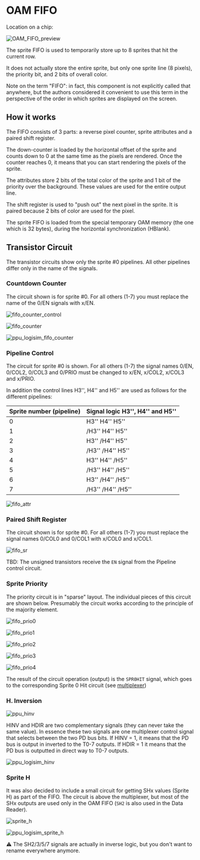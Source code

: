# OAM FIFO

Location on a chip:

![OAM_FIFO_preview](/BreakingNESWiki/imgstore/OAM_FIFO_preview.jpg)

The sprite FIFO is used to temporarily store up to 8 sprites that hit the current row.

It does not actually store the entire sprite, but only one sprite line (8 pixels), the priority bit, and 2 bits of overall color.

Note on the term "FIFO": in fact, this component is not explicitly called that anywhere, but the authors considered it convenient to use this term in the perspective of the order in which sprites are displayed on the screen.

## How it works

The FIFO consists of 3 parts: a reverse pixel counter, sprite attributes and a paired shift register.

The down-counter is loaded by the horizontal offset of the sprite and counts down to 0 at the same time as the pixels are rendered. Once the counter reaches 0, it means that you can start rendering the pixels of the sprite.

The attributes store 2 bits of the total color of the sprite and 1 bit of the priority over the background. These values are used for the entire output line.

The shift register is used to "push out" the next pixel in the sprite. It is paired because 2 bits of color are used for the pixel.

The sprite FIFO is loaded from the special temporary OAM memory (the one which is 32 bytes), during the horizontal synchronization (HBlank).

## Transistor Circuit

The transistor circuits show only the sprite #0 pipelines. All other pipelines differ only in the name of the signals.

### Countdown Counter

The circuit shown is for sprite #0. For all others (1-7) you must replace the name of the 0/EN signals with x/EN.

![fifo_counter_control](/BreakingNESWiki/imgstore/fifo_counter_control.jpg)

![fifo_counter](/BreakingNESWiki/imgstore/fifo_counter.jpg)

![ppu_logisim_fifo_counter](/BreakingNESWiki/imgstore/ppu_logisim_fifo_counter.jpg)

### Pipeline Control

The circuit for sprite #0 is shown. For all others (1-7) the signal names 0/EN, 0/COL2, 0/COL3 and 0/PRIO must be changed to x/EN, x/COL2, x/COL3 and x/PRIO.

In addition the control lines H3'', H4'' and H5'' are used as follows for the different pipelines:

|Sprite number (pipeline)|Signal logic H3'', H4'' and H5''|
|---|---|
|0|H3'' H4'' H5''| 
|1|/H3'' H4'' H5''|
|2|H3'' /H4'' H5''|
|3|/H3'' /H4'' H5''|
|4|H3'' H4'' /H5''|
|5|/H3'' H4'' /H5''|
|6|H3'' /H4'' /H5''|
|7|/H3'' /H4'' /H5''|

![fifo_attr](/BreakingNESWiki/imgstore/fifo_attr.jpg)

### Paired Shift Register

The circuit shown is for sprite #0. For all others (1-7) you must replace the signal names 0/COL0 and 0/COL1 with x/COL0 and x/COL1.

![fifo_sr](/BreakingNESWiki/imgstore/fifo_sr.jpg)

TBD: The unsigned transistors receive the `EN` signal from the Pipeline control circuit.

### Sprite Priority

The priority circuit is in "sparse" layout. The individual pieces of this circuit are shown below.
Presumably the circuit works according to the principle of the majority element.

![fifo_prio0](/BreakingNESWiki/imgstore/fifo_prio0.jpg)

![fifo_prio1](/BreakingNESWiki/imgstore/fifo_prio1.jpg)

![fifo_prio2](/BreakingNESWiki/imgstore/fifo_prio2.jpg)

![fifo_prio3](/BreakingNESWiki/imgstore/fifo_prio3.jpg)

![fifo_prio4](/BreakingNESWiki/imgstore/fifo_prio4.jpg)

The result of the circuit operation (output) is the `SPR0HIT` signal, which goes to the corresponding Sprite 0 Hit circuit (see [multiplexer](mux.md))

### H. Inversion

![ppu_hinv](/BreakingNESWiki/imgstore/ppu_hinv.jpg)

HINV and HDIR are two complementary signals (they can never take the same value). In essence these two signals are one multiplexer control signal that selects between the two PD bus bits. If HINV = 1, it means that the PD bus is output in inverted to the T0-7 outputs. If HDIR = 1 it means that the PD bus is outputted in direct way to T0-7 outputs.

![ppu_logisim_hinv](/BreakingNESWiki/imgstore/ppu_logisim_hinv.jpg)

### Sprite H

It was also decided to include a small circuit for getting SHx values (Sprite H) as part of the FIFO. The circuit is above the multiplexer, but most of the SHx outputs are used only in the OAM FIFO (`SH2` is also used in the Data Reader).

![sprite_h](/BreakingNESWiki/imgstore/sprite_h.jpg)

![ppu_logisim_sprite_h](/BreakingNESWiki/imgstore/ppu_logisim_sprite_h.jpg)

:warning: The SH2/3/5/7 signals are actually in inverse logic, but you don't want to rename everywhere anymore.
